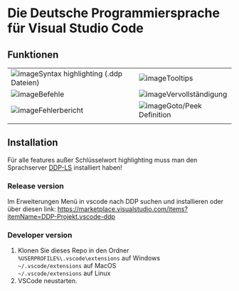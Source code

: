 # Die Deutsche Programmiersprache für Visual Studio Code
## Funktionen

|||
|--|--|
|![image](https://github.com/DDP-Projekt/vscode-ddp/assets/26361108/114484b8-58c3-480b-a2b3-c2447bfeb53f)Syntax highlighting (.ddp Dateien)|![image](https://github.com/DDP-Projekt/vscode-ddp/assets/26361108/1367aa51-e873-4492-b493-edb25e1a2bf3)Tooltips|
|![image](https://github.com/DDP-Projekt/vscode-ddp/assets/26361108/34a5f757-2777-4618-a0be-95dc2595223e)Befehle|![image](https://github.com/DDP-Projekt/vscode-ddp/assets/26361108/38975815-477e-4c2e-b43d-a0930c54721e)Vervollständigung|
|![image](https://github.com/DDP-Projekt/vscode-ddp/assets/26361108/a53dfbd9-c200-446d-abbd-c1e0843696dc)Fehlerbericht|![image](https://github.com/DDP-Projekt/vscode-ddp/assets/26361108/5dff6294-fa94-44fb-828a-e4cb76ff1df3)Goto/Peek Definition|
|||

## Installation
Für alle features außer Schlüsselwort highlighting muss man den Sprachserver [DDP-LS](https://github.com/DDP-Projekt/DDPLS) installiert haben!

### Release version
Im Erweiterungen Menü in vscode nach DDP suchen und installieren oder über diesen link: https://marketplace.visualstudio.com/items?itemName=DDP-Projekt.vscode-ddp

### Developer version
1. Klonen Sie dieses Repo in den Ordner\
   `%USERPROFILE%\.vscode\extensions` auf Windows\
   `~/.vscode/extensions` auf MacOS\
   `~/.vscode/extensions` auf Linux
2. VSCode neustarten.
